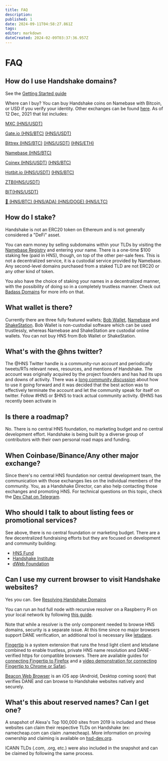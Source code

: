 ```yaml
---
title: FAQ
description: 
published: 1
date: 2024-09-11T04:58:27.861Z
tags: 
editor: markdown
dateCreated: 2024-02-09T03:37:36.957Z
---
```


# FAQ

## How do I use Handshake domains?
See the [Getting Started guide](/en/getting-started)

Where can I buy?
You can buy Handshake coins on Namebase with Bitcoin, or USD if you verify your identity. Other exchanges can be found [here](https://www.coingecko.com/en/coins/handshake#markets). As of 12 Dec, 2021 that list includes:

[MXC (HNS/USDT)](https://www.mexc.com/exchange/HNS_USDT)

[Gate.io (HNS/BTC)](https://www.gate.io/trade/HNS_BTC) [(HNS/USDT)](https://www.gate.io/trade/hns_usdt)

[Bittrex (HNS/BTC)](https://bittrex.com/Market/Index?MarketName=BTC-HNS) [(HNS/USDT)](https://global.bittrex.com/Market/Index?MarketName=USDT-HNS) [(HNS/ETH)](https://global.bittrex.com/Market/Index?MarketName=ETH-HNS)

[Namebase (HNS/BTC)](https://www.namebase.io/pro)

[Coinex (HNS/USDT)](https://www.coinex.com/exchange?currency=usdt&dest=hns&tab=limit) [(HNS/BTC)](https://www.coinex.com/exchange?currency=btc&dest=hns&tab=limit)

[Hotbit.io (HNS/USDT)](https://www.hotbit.io/exchange?symbol=HNS_USDT) [(HNS/BTC)](https://www.hotbit.io/exchange?symbol=HNS_BTC)

[ZTB(HNS/USDT)](https://www.ztb.im/exchange?coin=HNS_USDT)

[BIT(HNS/USDT)](https://www.bitrue.com/trade/hns_usdt)

[🤝 (HNS/BTC) (HNS/ADA) (HNS/DOGE) (HNS/LTC)](/🤝)


## How do I stake?
Handshake is not an ERC20 token on Ethereum and is not generally considered a "DeFi" asset.

You can earn money by selling subdomains within your TLDs by visiting the [Namebase Registry](https://www.namebase.io/registry) and entering your name. There is a one-time $100 staking fee (paid in HNS), though, on top of the other per-sale fees. This is not a decentralized service, it is a custodial service provided by Namebase. Any second-level domains purchased from a staked TLD are not ERC20 or any other kind of token.

You also have the choice of staking your names in a decentralized manner, with the possibility of doing so in a completely trustless manner. Check out [Badass Domains](https://badass.domains/) for more info on that.

## What wallet is there?

Currently there are three fully featured wallets; [Bob Wallet](/bobwallet), [Namebase](/namebase) and [ShakeStation](/shakestation). Bob Wallet is non-custodial software which can be used trustlessly, whereas Namebase and ShakeStation are custodial online wallets. You can not buy HNS from Bob Wallet or ShakeStation.

## What's with the @hns twitter?

The @HNS Twitter handle is a community-run account and periodically tweets/RTs relevant news, resources, and mentions of Handshake. The account was originally acquired by the project founders and has had its ups and downs of activity. There was a [long community discussion](https://github.com/handshake-org/handshake-web/issues/14) about how to use it going forward and it was decided that the best action was to effectively terminate the account and let the community speak for itself on twitter. Follow #HNS or $HNS to track actual community activity.  @HNS has recently been activate in  

## Is there a roadmap?
No. There is no central HNS foundation, no marketing budget and no central development effort. Handshake is being built by a diverse group of contributors with their own personal road maps and funding.

## When Coinbase/Binance/Any other major exchange?
Since there's no central HNS foundation nor central development team, the communication with those exchanges lies on the individual members of the community. You, as a Handshake Director, can also help contacting those exchanges and promoting HNS. For technical questions on this topic, check the [Dev Chat on Telegram](https://t.me/hns_tech).

## Who should I talk to about listing fees or promotional services?
See above, there is no central foundation or marketing budget. There are a few decentralized fundraising efforts but they are focused on development and community building:

- [HNS Fund](https://hnsfund.titansofdata.org/)
- [Handshake Institute](https://handy.wiki/wiki/Handshake_Institute)
- [dWeb Foundation](https://www.decentralizedinter.net/)

## Can I use my current browser to visit Handshake websites?
Yes you can. See [Resolving Handshake Domains](/resolve)

You can run an hsd full node with recursive resolver on a Raspberry Pi on your local network by following [this guide](https://gist.github.com/pinheadmz/a3e5ded7a4f0413e948a6a257c375891).

Note that while a resolver is the only component needed to browse HNS domains, security is a separate issue. At this time since no major browsers support DANE verification, an additional tool is necessary like [letsdane](https://github.com/buffrr/letsdane).

[Fingertip](https://impervious.com/fingertip.html) is a system extension that runs the hnsd light client and letsdane combined to enable trustless, private HNS name resolution and DANE-verified https for compatible browsers. There are available guides for [connecting Fingertip to Firefox](https://gist.github.com/pinheadmz/264e360742e8b35798bf88005e77f2f8) and a [video demonstration for connecting Fingertip to Chrome or Safari](https://vimeo.com/584892397).

[Beacon Web Browser](https://impervious.com/beacon) is an iOS app (Android, Desktop coming soon) that verifies DANE and can browse to Handshake websites natively and securely.

## What's this about reserved names? Can I get one?
A snapshot of Alexa's Top 100,000 sites from 2019 is included and these websites can claim their respective TLDs on Handshake (ex: namecheap.com can claim .namecheap). More information on proving ownership and claiming is available on [hsd-dev.org](https://hsd-dev.org/guides/claims.html).

ICANN TLDs (.com, .org, etc.) were also included in the snapshot and can be claimed by following the same process.

